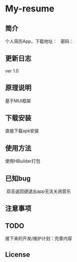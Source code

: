 # My-resume
## 简介
  个人简历App，下载地址：   密码：
## 更新日志
  ver 1.0
## 原理说明
  基于MUI框架
## 下载安装
  直接下载apk安装
## 使用方法
  使用HBuilder打包
## 已知bug
  双击返回键退出app无法关闭音乐
## 注意事项
  
## TODO
  接下来的开发/维护计划：完善内容
## License
  
